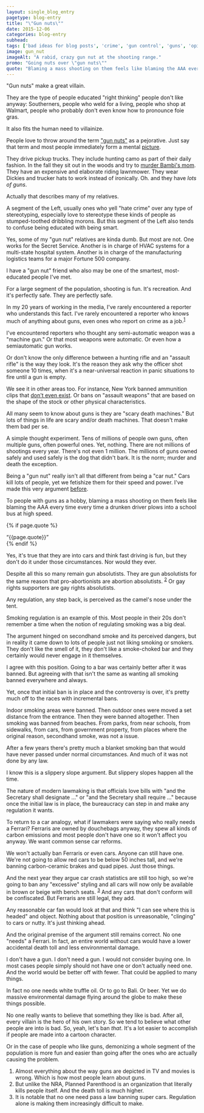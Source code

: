 ```yaml
---
layout: single_blog_entry
pagetype: blog-entry
title: "\"Gun nuts\""
date: 2015-12-06
categories: blog-entry
subhead:
tags: ['bad ideas for blog posts', 'crime', 'gun control', 'guns', 'opinions', 'politics']
image: gun_nut
imageAlt: "A rabid, crazy gun nut at the shooting range."
promo: "Going nuts over \"gun nuts\""
quote: "Blaming a mass shooting on them feels like blaming the AAA every time a drunken driver plows into a school bus at high speed."
---  
```


"Gun nuts" make a great villain.

They are the type of people educated "right thinking" people don't like anyway: Southerners, people who weld for a living, people who shop at Walmart, people who probably don't even know how to pronounce foie gras.

It also fits the human need to villainize.

People love to throw around the term ["gun nuts"][6] as a pejorative. Just say that term and most people immediately form a mental [picture][9].

They drive pickup trucks. They include hunting camo as part of their daily fashion. In the fall they sit out in the woods and try to [murder Bambi's mom][5]. They have an expensive and elaborate riding lawnmower.  They wear Dickies and trucker hats to work instead of ironically. Oh. and they have _lots of guns_.

Actually that describes many of my relatives.

A segment of the Left, usually ones who yell "hate crime" over any type of stereotyping, especially love to stereotype these kinds of people as stumped-toothed dribbling morons. But this segment of the Left also tends to confuse being educated with being smart.

Yes, some of my "gun nut" relatives are kinda dumb. But most are not. One works for the Secret Service. Another is in charge of HVAC systems for a multi-state hospital system. Another is in charge of the manufacturing logistics teams for a major Fortune 500 company.

I have a "gun nut" friend who also may be one of the smartest, most-educated people I've met.

For a large segment of the population, shooting is fun. It's recreation. And it's perfectly safe. They are perfectly safe.

In my 20 years of working in the media, I've rarely encountered a reporter who understands this fact. I've rarely encountered a reporter who knows much of anything about guns, even ones who report on crime as a job.<sup>[1][1]</sup>

I've encountered reporters who thought any semi-automatic weapon was a "machine gun." Or that most weapons were automatic. Or even how a semiautomatic gun works.

Or don't know the only difference between a hunting rifle and an "assault rifle" is the way they look. It's the reason they ask why the officer shot someone 10 times, when it's a near-universal reaction in panic situations to fire until a gun is empty.

We see it in other areas too. For instance, New York banned ammunition clips that [don't even exist][4]. Or bans on "assault weapons" that are based on the shape of the stock or other physical characteristics.

All many seem to know about guns is they are "scary death machines." But lots of things in life are scary and/or death machines. That doesn't make them bad per se.

A simple thought experiment. Tens of millions of people own guns, often multiple guns, often powerful ones. Yet, nothing. There are not millions of shootings every year. There's not even 1 million. The millions of guns owned safely and used safely is the dog that didn't bark. It is the norm; murder and death the exception.

Being a "gun nut" really isn't all that different from being a "car nut." Cars kill lots of people, yet we fetishize them for their speed and power. I've made this very argument [before][8].

To people with guns as a hobby, blaming a mass shooting on them feels like blaming the AAA every time every time a drunken driver plows into a school bus at high speed.

{% if page.quote %}
  <aside class="blog-pullquote">
  <q>{{page.quote}}</q>
  </aside>
{% endif %}

Yes, it's true that they are into cars and think fast driving is fun, but they don't do it under those circumstances. Nor would they ever.

Despite all this so many remain gun absolutists. They are gun absolutists for the same reason that pro-abortionists are abortion absolutists. <sup>[2][2]</sup> Or gay rights supporters are gay rights absolutists.

Any regulation, any step back, is perceived as the camel's nose under the tent.

Smoking regulation is an example of this. Most people in their 20s don't remember a time when the notion of regulating smoking was a big deal.

The argument hinged on secondhand smoke and its perceived dangers, but in reality it came down to lots of people just not liking smoking or smokers. They don't like the smell of it, they don't like a smoke-choked bar and they certainly would never engage in it themselves.

I agree with this position. Going to a bar was certainly better after it was banned. But agreeing with that isn't the same as wanting all smoking banned everywhere and always.

Yet, once that initial ban is in place and the controversy is over, it's pretty much off to the races with incremental bans.

Indoor smoking areas were banned. Then outdoor ones were moved a set distance from the entrance. Then they were banned altogether. Then smoking was banned from beaches. From parks, from near schools, from sidewalks, from cars, from government property, from places where the original reason, secondhand smoke, was not a issue.

After a few years there's pretty much a blanket smoking ban that would have never passed under normal circumstances. And much of it was not done by any law.

I know this is a slippery slope argument. But slippery slopes happen all the time.

The nature of modern lawmaking is that officials love bills with "and the Secretary shall designate …" or "and the Secretary shall require …" because once the initial law is in place, the bureaucracy can step in and make any regulation it wants.

To return to a car analogy, what if lawmakers were saying who really needs a Ferrari? Ferraris are owned by douchebags anyway, they spew all kinds of carbon emissions and most people don't have one so it won't affect you anyway. We want common sense car reforms.

We won't actually ban Ferraris or even cars. Anyone can still have one. We're not going to allow red cars to be below 50 inches tall, and we're banning carbon-ceramic brakes and quad pipes. Just those things.

And the next year they argue car crash statistics are still too high, so we're going to ban any "excessive" styling and all cars will now only be available in brown or beige with bench seats. <sup>[3][3]</sup> And any cars that don't conform will be confiscated. But Ferraris are still legal, they add.

Any reasonable car fan would look at that and think "I can see where this is headed" and object. Nothing about that position is unreasonable, "clinging" to cars or nutty. It's just thinking ahead.

And the original premise of the argument still remains correct. No one "needs" a Ferrari. In fact, an entire world without cars would have a lower accidental death toll and less environmental damage.

I don't have a gun. I don't need a gun. I would not consider buying one. In most cases people simply should not have one or don't actually need one. And the world would be better off with fewer. That could be applied to many things.

In fact no one needs white truffle oil. Or to go to Bali. Or beer. Yet we do massive environmental damage flying around the globe to make these things possible.

No one really wants to believe that something they like is bad. After all, every villain is the hero of his own story. So we tend to believe what other people are into is bad. So, yeah, let's ban _that_. It's a lot easier to accomplish if people are made into a cartoon character.

Or in the case of people who like guns, demonizing a whole segment of the population is more fun and easier than going after the ones who are actually causing the problem.


1. <span id="footnote-one"></span> Almost everything about the way guns are depicted in TV and movies is wrong. Which is how most people learn about guns.
2. <span id="footnote-two"></span> But unlike the NRA, Planned Parenthood is an organization that literally kills people itself. And the death toll is much higher.
3. <span id="footnote-three"></span>It is notable that no one need pass a law banning super cars. Regulation alone is making them increasingly difficult to make.



[1]:#footnote-one
[2]:#footnote-two
[3]:#footnote-three
[4]:http://nymag.com/daily/intelligencer/2013/03/cuomo-discovers-7-round-magazines-dont-exist.html
[5]:https://www.youtube.com/watch?v=JTZPMJj-X9M
[6]:http://www.theguardian.com/world/2008/apr/14/barackobama.uselections2008
[8]:https://www.davidputney.com/2015/10/youre-not-wrong-youre-just-an-asshole.html
[9]:http://2.bp.blogspot.com/-DtYJxraBpT0/UQ90Bcf_F7I/AAAAAAAAFPg/AakrwRRABdg/s1600/Gun+Nut.jpg
